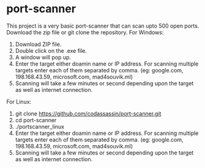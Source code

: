 # port-scanner
This project is a very basic port-scanner that can scan upto 500 open ports.
Download the zip file or git clone the repository.
For Windows:
  1. Download ZIP file.
  2. Double click on the .exe file.
  3. A window will pop up.
  4. Enter the target either doamin name or IP address. For scanning multiple targets enter each of them separated by comma. (eg: google.com, 198.168.43.59, microsoft.com, mad4souvik.ml)
  5. Scanning will take a few minutes or second depending upon the target as well as internet connection.
 
 For Linux:
  1. git clone https://github.com/codassassin/port-scanner.git
  2. cd port-scanner
  3. ./portscanner_linux
  4. Enter the target either doamin name or IP address. For scanning multiple targets enter each of them separated by comma. (eg: google.com, 198.168.43.59, microsoft.com, mad4souvik.ml)
  5. Scanning will take a few minutes or second depending upon the target as well as internet connection.
